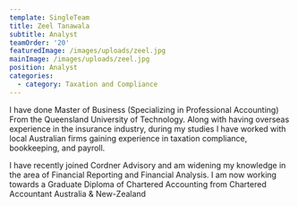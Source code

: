 ```yaml
---
template: SingleTeam
title: Zeel Tanawala
subtitle: Analyst
teamOrder: '20'
featuredImage: /images/uploads/zeel.jpg
mainImage: /images/uploads/zeel.jpg
position: Analyst
categories:
  - category: Taxation and Compliance
---
```

I have done Master of Business (Specializing in Professional Accounting) From the Queensland University of Technology. Along with having overseas experience in the insurance industry, during my studies I have worked with local Australian firms gaining experience in taxation compliance, bookkeeping, and payroll. 

I have recently joined Cordner Advisory and am widening my knowledge in the area of Financial Reporting and Financial Analysis. I am now working towards a Graduate Diploma of Chartered Accounting from Chartered Accountant Australia & New-Zealand
